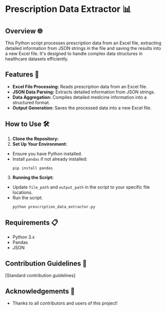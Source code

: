 # Prescription Data Extractor 📊

## Overview 🌐
This Python script processes prescription data from an Excel file, extracting detailed information from JSON strings in the file and saving the results into a new Excel file. It's designed to handle complex data structures in healthcare datasets efficiently.

## Features 🌟
- **Excel File Processing:** Reads prescription data from an Excel file.
- **JSON Data Parsing:** Extracts detailed information from JSON strings.
- **Data Aggregation:** Compiles detailed medicine information into a structured format.
- **Output Generation:** Saves the processed data into a new Excel file.

## How to Use 🛠
1. **Clone the Repository:**
2. **Set Up Your Environment:**
- Ensure you have Python installed.
- Install `pandas` if not already installed:
  ```
  pip install pandas
  ```
3. **Running the Script:**
- Update `file_path` and `output_path` in the script to your specific file locations.
- Run the script:
  ```
  python prescription_data_extractor.py
  ```

## Requirements 📋
- Python 3.x
- Pandas
- JSON

## Contribution Guidelines 🤝
[Standard contribution guidelines]

## Acknowledgements 🙏
- Thanks to all contributors and users of this project!

